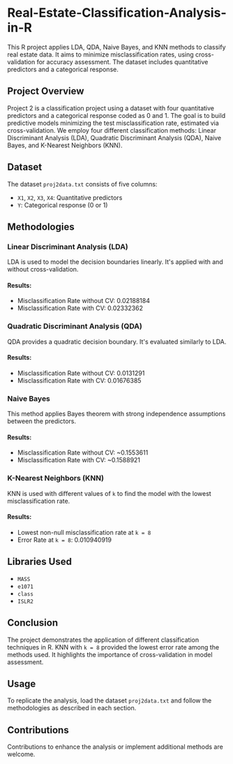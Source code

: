 # Real-Estate-Classification-Analysis-in-R
This R project applies LDA, QDA, Naive Bayes, and KNN methods to classify real estate data. It aims to minimize misclassification rates, using cross-validation for accuracy assessment. The dataset includes quantitative predictors and a categorical response.


## Project Overview
Project 2 is a classification project using a dataset with four quantitative predictors and a categorical response coded as 0 and 1. The goal is to build predictive models minimizing the test misclassification rate, estimated via cross-validation. We employ four different classification methods: Linear Discriminant Analysis (LDA), Quadratic Discriminant Analysis (QDA), Naive Bayes, and K-Nearest Neighbors (KNN).

## Dataset
The dataset `proj2data.txt` consists of five columns:
- `X1`, `X2`, `X3`, `X4`: Quantitative predictors
- `Y`: Categorical response (0 or 1)

## Methodologies

### Linear Discriminant Analysis (LDA)
LDA is used to model the decision boundaries linearly. It's applied with and without cross-validation.

#### Results:
- Misclassification Rate without CV: 0.02188184
- Misclassification Rate with CV: 0.02332362

### Quadratic Discriminant Analysis (QDA)
QDA provides a quadratic decision boundary. It's evaluated similarly to LDA.

#### Results:
- Misclassification Rate without CV: 0.0131291
- Misclassification Rate with CV: 0.01676385

### Naive Bayes
This method applies Bayes theorem with strong independence assumptions between the predictors.

#### Results:
- Misclassification Rate without CV: ~0.1553611
- Misclassification Rate with CV: ~0.1588921

### K-Nearest Neighbors (KNN)
KNN is used with different values of `k` to find the model with the lowest misclassification rate.

#### Results:
- Lowest non-null misclassification rate at `k = 8`
- Error Rate at `k = 8`: 0.010940919

## Libraries Used
- `MASS`
- `e1071`
- `class`
- `ISLR2`

## Conclusion
The project demonstrates the application of different classification techniques in R. KNN with `k = 8` provided the lowest error rate among the methods used. It highlights the importance of cross-validation in model assessment.

## Usage
To replicate the analysis, load the dataset `proj2data.txt` and follow the methodologies as described in each section.

## Contributions
Contributions to enhance the analysis or implement additional methods are welcome.

